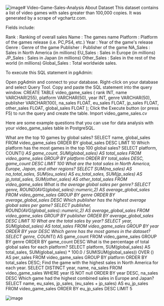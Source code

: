 ![image](https://github.com/user-attachments/assets/4a09d594-4af4-4eee-aa53-3d49c331664e)# Video-Game-Sales-Analysis
About Dataset
This dataset contains a list of video games with sales greater than 100,000 copies. It was generated by a scrape of vgchartz.com.

Fields include:

Rank : Ranking of overall sales
Name : The games name
Platform : Platform of the games release (i.e. PC,PS4, etc.)
Year : Year of the game's release
Genre : Genre of the game
Publisher : Publisher of the game
NA_Sales : Sales in North America (in millions)
EU_Sales : Sales in Europe (in millions)
JP_Sales : Sales in Japan (in millions)
Other_Sales : Sales in the rest of the world (in millions)
Global_Sales : Total worldwide sales.


To execute this SQL statement in pgAdmin:

Open pgAdmin and connect to your database.
Right-click on your database and select Query Tool.
Copy and paste the SQL statement into the query window.
CREATE TABLE video_game_sales (
   rank INT,
   name VARCHAR(255),
   platform VARCHAR(50),
   year INT,
   genre VARCHAR(50),
   publisher VARCHAR(100),
   na_sales FLOAT,
   eu_sales FLOAT,
   jp_sales FLOAT,
   other_sales FLOAT,
   global_sales FLOAT
);
Click the Execute button (or press F5) to run the query and create the table.
Import video_game_sales.cv


Here are some example questions that you can use for data analysis with your video_game_sales table in PostgreSQL.

What are the top 10 games by global sales?
SELECT
name, 
global_sales
FROM video_game_sales
ORDER BY global_sales DESC
LIMIT 10
Which platform has the most games in the top 100 global sales?
SELECT 
platform, 
COUNT(*) AS game_count,
SUM(global_sales) AS total_sales
FROM video_game_sales
GROUP BY platform
ORDER BY total_sales DESC, game_count DESC
LIMIT 100
What are the total sales in North America, Europe, Japan, and other regions?
SELECT 
SUM(na_sales) AS na_total_sales,
SUM(eu_sales) AS eu_total_sales,
SUM(jp_sales) AS jp_total_sales,
SUM(other_sales) AS other_total_sales
FROM video_game_sales
What is the average global sales per genre?
SELECT 
genre,
ROUND(AVG(global_sales)::numeric,2) AS average_global_sales
FROM video_game_sales
GROUP BY  genre 
ORDER BY average_global_sales DESC
Which publisher has the highest average global sales per game?
SELECT 
publisher, 
ROUND(AVG(global_sales)::numeric,2) AS average_global_sales
FROM video_game_sales
GROUP BY publisher
ORDER BY average_global_sales DESC
LIMIT 10
What are the total sales by year?
SELECT
year,
SUM(global_sales) AS total_sales
FROM video_game_sales
GROUP BY year
ORDER BY year DESC
Which genre has the most games in the dataset?
SELECT 
genre,
COUNT(*) AS game_count
FROM video_game_sales
GROUP BY genre
ORDER BY game_count DESC
What is the percentage of total global sales for each platform?
SELECT platform, 
       SUM(global_sales) AS total_sales, 
       SUM(global_sales) * 100.0 / SUM(SUM(global_sales)) OVER () AS per_sales
FROM video_game_sales
GROUP BY platform
ORDER BY total_sales DESC;
Find the game with the highest sales in North America for each year.
SELECT DISTINCT
year,
name,
na_sales
FROM video_game_sales
WHERE year IS NOT null
ORDER BY year DESC, na_sales DESC
Which game had the highest combined sales in Europe and Japan?
SELECT 
name,
eu_sales,
jp_sales,
(eu_sales + jp_sales) AS eu_jp_sales
FROM video_game_sales
ORDER BY eu_jp_sales DESC
LIMIT 5

![image](https://github.com/user-attachments/assets/060d1e6a-a73b-40fe-85ea-5dde13f50653)


